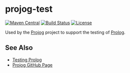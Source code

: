 # projog-test
[![Maven Central](https://img.shields.io/maven-central/v/org.projog/projog-test.svg)](https://search.maven.org/search?q=g:org.projog)
[![Build Status](https://travis-ci.org/s-webber/projog-test.png?branch=master)](https://travis-ci.org/s-webber/projog-test)
[![License](https://img.shields.io/badge/license-Apache%20v2.0-blue.svg)](http://www.apache.org/licenses/LICENSE-2.0)

Used by the [Projog](http://projog.org "Prolog interpreter for Java") project to support the testing of [Prolog](https://en.wikipedia.org/wiki/Prolog).

## See Also

* [Testing Prolog](http://projog.org/test-framework.html)
* [Projog GitHub Page](https://github.com/s-webber/projog)
